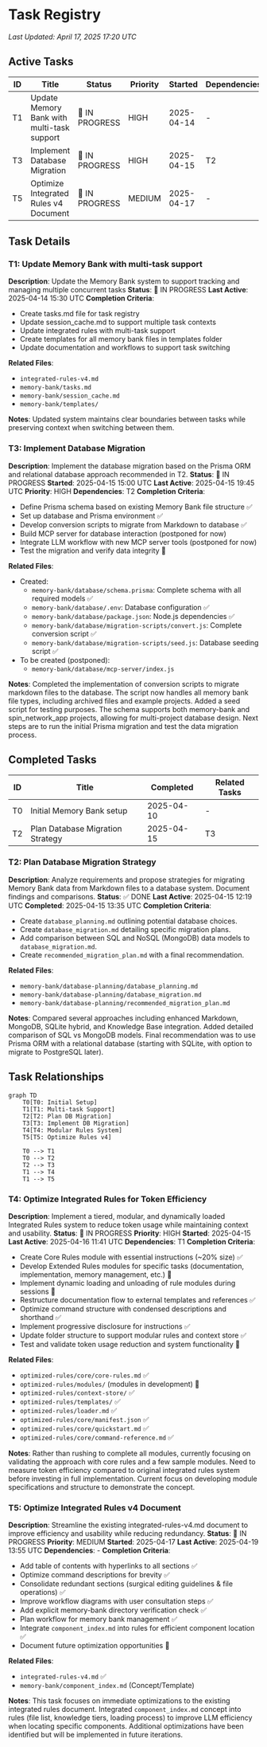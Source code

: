 # Task Registry
*Last Updated: April 17, 2025 17:20 UTC*

## Active Tasks
| ID | Title | Status | Priority | Started | Dependencies | Owner |
|----|-------|--------|----------|---------|--------------|-------|
| T1 | Update Memory Bank with multi-task support | 🔄 IN PROGRESS | HIGH | 2025-04-14 | - | Deepak |
| T3 | Implement Database Migration | 🔄 IN PROGRESS | HIGH | 2025-04-15 | T2 | Deepak |
| T5 | Optimize Integrated Rules v4 Document | 🔄 IN PROGRESS | MEDIUM | 2025-04-17 | - | Deepak |

## Task Details

### T1: Update Memory Bank with multi-task support
**Description**: Update the Memory Bank system to support tracking and managing multiple concurrent tasks
**Status**: 🔄 IN PROGRESS
**Last Active**: 2025-04-14 15:30 UTC
**Completion Criteria**:
- Create tasks.md file for task registry
- Update session_cache.md to support multiple task contexts
- Update integrated rules with multi-task support
- Create templates for all memory bank files in templates folder
- Update documentation and workflows to support task switching

**Related Files**:
- `integrated-rules-v4.md`
- `memory-bank/tasks.md`
- `memory-bank/session_cache.md`
- `memory-bank/templates/`

**Notes**:
Updated system maintains clear boundaries between tasks while preserving context when switching between them.

### T3: Implement Database Migration
**Description**: Implement the database migration based on the Prisma ORM and relational database approach recommended in T2.
**Status**: 🔄 IN PROGRESS
**Started**: 2025-04-15 15:00 UTC
**Last Active**: 2025-04-15 19:45 UTC
**Priority**: HIGH
**Dependencies**: T2
**Completion Criteria**:
- Define Prisma schema based on existing Memory Bank file structure ✅
- Set up database and Prisma environment ✅
- Develop conversion scripts to migrate from Markdown to database ✅
- Build MCP server for database interaction (postponed for now)
- Integrate LLM workflow with new MCP server tools (postponed for now)
- Test the migration and verify data integrity 🔄

**Related Files**:
- Created:
  - `memory-bank/database/schema.prisma`: Complete schema with all required models ✅
  - `memory-bank/database/.env`: Database configuration ✅
  - `memory-bank/database/package.json`: Node.js dependencies ✅
  - `memory-bank/database/migration-scripts/convert.js`: Complete conversion script ✅
  - `memory-bank/database/migration-scripts/seed.js`: Database seeding script ✅
- To be created (postponed):
  - `memory-bank/database/mcp-server/index.js`

**Notes**:
Completed the implementation of conversion scripts to migrate markdown files to the database. The script now handles all memory bank file types, including archived files and example projects. Added a seed script for testing purposes. The schema supports both memory-bank and spin_network_app projects, allowing for multi-project database design. Next steps are to run the initial Prisma migration and test the data migration process.

## Completed Tasks
| ID | Title | Completed | Related Tasks |
|----|-------|-----------|---------------|
| T0 | Initial Memory Bank setup | 2025-04-10 | - |
| T2 | Plan Database Migration Strategy | 2025-04-15 | T3 |

### T2: Plan Database Migration Strategy
**Description**: Analyze requirements and propose strategies for migrating Memory Bank data from Markdown files to a database system. Document findings and comparisons.
**Status**: ✅ DONE
**Last Active**: 2025-04-15 12:19 UTC
**Completed**: 2025-04-15 13:35 UTC
**Completion Criteria**:
- Create `database_planning.md` outlining potential database choices.
- Create `database_migration.md` detailing specific migration plans.
- Add comparison between SQL and NoSQL (MongoDB) data models to `database_migration.md`.
- Create `recommended_migration_plan.md` with a final recommendation.

**Related Files**:
- `memory-bank/database-planning/database_planning.md`
- `memory-bank/database-planning/database_migration.md`
- `memory-bank/database-planning/recommended_migration_plan.md`

**Notes**:
Compared several approaches including enhanced Markdown, MongoDB, SQLite hybrid, and Knowledge Base integration. Added detailed comparison of SQL vs MongoDB models. Final recommendation was to use Prisma ORM with a relational database (starting with SQLite, with option to migrate to PostgreSQL later).

## Task Relationships
```mermaid
graph TD
    T0[T0: Initial Setup]
    T1[T1: Multi-task Support]
    T2[T2: Plan DB Migration]
    T3[T3: Implement DB Migration]
    T4[T4: Modular Rules System]
    T5[T5: Optimize Rules v4]

    T0 --> T1
    T0 --> T2
    T2 --> T3
    T1 --> T4
    T1 --> T5
```

### T4: Optimize Integrated Rules for Token Efficiency
**Description**: Implement a tiered, modular, and dynamically loaded Integrated Rules system to reduce token usage while maintaining context and usability.
**Status**: 🔄 IN PROGRESS
**Priority**: HIGH
**Started**: 2025-04-15
**Last Active**: 2025-04-16 11:41 UTC
**Dependencies**: T1
**Completion Criteria**:
- Create Core Rules module with essential instructions (~20% size) ✅
- Develop Extended Rules modules for specific tasks (documentation, implementation, memory management, etc.) 🔄
- Implement dynamic loading and unloading of rule modules during sessions 🔄
- Restructure documentation flow to external templates and references ✅
- Optimize command structure with condensed descriptions and shorthand ✅
- Implement progressive disclosure for instructions ✅
- Update folder structure to support modular rules and context store ✅
- Test and validate token usage reduction and system functionality 🔄

**Related Files**:
- `optimized-rules/core/core-rules.md` ✅
- `optimized-rules/modules/` (modules in development) 🔄
- `optimized-rules/context-store/` ✅
- `optimized-rules/templates/` ✅
- `optimized-rules/loader.md` ✅
- `optimized-rules/core/manifest.json` ✅
- `optimized-rules/core/quickstart.md` ✅
- `optimized-rules/core/command-reference.md` ✅

**Notes**:
Rather than rushing to complete all modules, currently focusing on validating the approach with core rules and a few sample modules. Need to measure token efficiency compared to original integrated rules system before investing in full implementation. Current focus on developing module specifications and structure to demonstrate the concept.

### T5: Optimize Integrated Rules v4 Document
**Description**: Streamline the existing integrated-rules-v4.md document to improve efficiency and usability while reducing redundancy.
**Status**: 🔄 IN PROGRESS
**Priority**: MEDIUM
**Started**: 2025-04-17
**Last Active**: 2025-04-19 13:55 UTC
**Dependencies**: -
**Completion Criteria**:
- Add table of contents with hyperlinks to all sections ✅
- Optimize command descriptions for brevity ✅
- Consolidate redundant sections (surgical editing guidelines & file operations) ✅
- Improve workflow diagrams with user consultation steps ✅
- Add explicit memory-bank directory verification check ✅
- Plan workflow for memory bank management ✅
- Integrate `component_index.md` into rules for efficient component location ✅
- Document future optimization opportunities 🔄

**Related Files**:
- `integrated-rules-v4.md` ✅
- `memory-bank/component_index.md` (Concept/Template)

**Notes**:
This task focuses on immediate optimizations to the existing integrated rules document. Integrated `component_index.md` concept into rules (file list, knowledge tiers, loading process) to improve LLM efficiency when locating specific components. Additional optimizations have been identified but will be implemented in future iterations.
